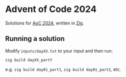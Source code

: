 # Advent of Code 2024

Solutions for [AoC 2024](https://adventofcode.com/2024), written in [Zig](https://ziglang.org/).

## Running a solution

Modify `inputs/dayXX.txt` to your input and then run:

```shell
zig build dayXX_partY
```

e.g. `zig build day01_part1`, `zig build day01_part2`, etc.
